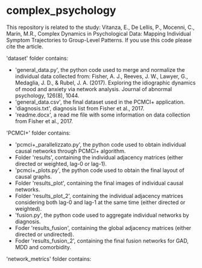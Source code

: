 # complex_psychology
This repository is related to the study: Vitanza, E., De Lellis, P., Mocenni, C., Marin, M.R., Complex Dynamics in Psychological Data: Mapping Individual Symptom Trajectories to Group-Level Patterns. If you use this code please cite the article.

'dataset' folder contains:
- 'general_data.py', the python code used to merge and normalize the individual data collected from: Fisher, A. J., Reeves, J. W., Lawyer, G., Medaglia, J. D., & Rubel, J. A. (2017). Exploring the idiographic dynamics of mood and anxiety via network analysis. Journal of abnormal psychology, 126(8), 1044.
- 'general_data.csv', the final dataset used in the PCMCI+ application.
- 'diagnosis.txt', diagnosis list from Fisher et al., 2017.
- 'readme.docx', a read me file with some information on data collection from Fisher et al., 2017.

'PCMCI+' folder contains:
- 'pcmci+_parallelizzato.py', the python code used to obtain individual causal networks through PCMCI+ algorithm.
- Folder 'results', containing the individual adjacency matrices (either directed or weighted, lag-0 or lag-1).
- 'pcmci+_plots.py', the python code used to obtain the final layout of causal graphs.
- Folder 'results_plot', containing the final images of individual causal networks.
- Folder 'results_plot_2', containing the individual adjacency matrices considering both lag-0 and lag-1 at the same time (either directed or weighted).
- 'fusion.py', the python code used to aggregate individual networks by diagnosis.
- Foder 'results_fusion', containing the global adjacency matrices (either directed or undirected).
- Foder 'results_fusion_2', containing the final fusion networks for GAD, MDD and comorbidity.

'network_metrics' folder contains:
